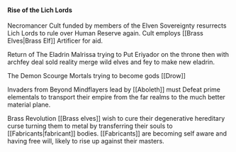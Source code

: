 
#### Rise of the Lich Lords
Necromancer Cult funded by members of the Elven Sovereignty resurrects Lich Lords to rule over Human Reserve again. Cult employs [[Brass Elves|Brass Elf]] Artificer for aid.

Return of The Eladrin
Malrissa trying to Put Eriyador on the throne then with archfey deal sold reality merge wild elves and fey to make new eladrin.




The Demon Scourge
Mortals trying to become gods
[[Drow]]


Invaders from Beyond
Mindflayers lead by [[Aboleth]] must Defeat prime elementals  to transport their empire from the far realms to the much better material plane.

Brass Revolution
[[Brass elves]] wish to cure their degenerative hereditary curse turning them to metal by transferring their souls to [[Fabricants|fabricant]] bodies. 
[[Fabricants]] are becoming self aware and having free will, likely to rise up against their masters.

